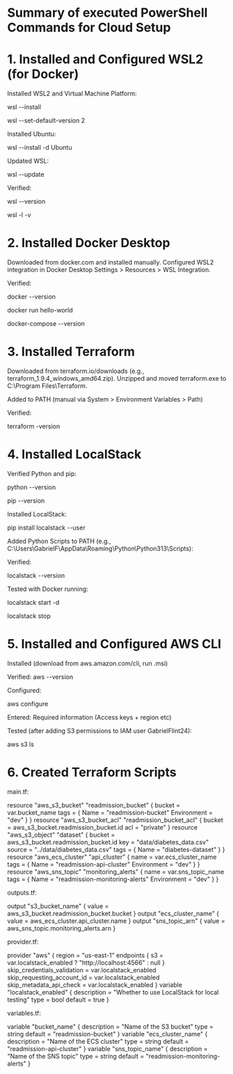 # Summary of executed PowerShell Commands for Cloud Setup

# 1. Installed and Configured WSL2 (for Docker)

Installed WSL2 and Virtual Machine Platform:

wsl --install

wsl --set-default-version 2

Installed Ubuntu:

wsl --install -d Ubuntu

Updated WSL:

wsl --update

Verified:

wsl --version

wsl -l -v

# 2. Installed Docker Desktop

Downloaded from docker.com and installed manually.
Configured WSL2 integration in Docker Desktop Settings > Resources > WSL Integration.

Verified:

docker --version

docker run hello-world

docker-compose --version

# 3. Installed Terraform
Downloaded from terraform.io/downloads (e.g., terraform_1.9.4_windows_amd64.zip).
Unzipped and moved terraform.exe to C:\Program Files\Terraform.

Added to PATH (manual via System > Environment Variables > Path)

Verified:

terraform -version

# 4. Installed LocalStack

Verified Python and pip:

python --version

pip --version

Installed LocalStack:

pip install localstack --user

Added Python Scripts to PATH (e.g., C:\Users\GabrielF\AppData\Roaming\Python\Python313\Scripts):

Verified:

localstack --version

Tested with Docker running:

localstack start -d

localstack stop

# 5. Installed and Configured AWS CLI

Installed (download from aws.amazon.com/cli, run .msi)

Verified:
aws --version

Configured:

aws configure

Entered: Required information (Access keys + region etc)

Tested (after adding S3 permissions to IAM user GabrielFlint24):

aws s3 ls

# 6. Created Terraform Scripts

main.tf:

resource "aws_s3_bucket" "readmission_bucket" {
  bucket = var.bucket_name
  tags = {
    Name        = "readmission-bucket"
    Environment = "dev"
  }
}
resource "aws_s3_bucket_acl" "readmission_bucket_acl" {
  bucket = aws_s3_bucket.readmission_bucket.id
  acl    = "private"
}
resource "aws_s3_object" "dataset" {
  bucket = aws_s3_bucket.readmission_bucket.id
  key    = "data/diabetes_data.csv"
  source = "../data/diabetes_data.csv"
  tags = {
    Name = "diabetes-dataset"
  }
}
resource "aws_ecs_cluster" "api_cluster" {
  name = var.ecs_cluster_name
  tags = {
    Name        = "readmission-api-cluster"
    Environment = "dev"
  }
}
resource "aws_sns_topic" "monitoring_alerts" {
  name = var.sns_topic_name
  tags = {
    Name        = "readmission-monitoring-alerts"
    Environment = "dev"
  }
}

outputs.tf:

output "s3_bucket_name" {
  value = aws_s3_bucket.readmission_bucket.bucket
}
output "ecs_cluster_name" {
  value = aws_ecs_cluster.api_cluster.name
}
output "sns_topic_arn" {
  value = aws_sns_topic.monitoring_alerts.arn
}

provider.tf:

provider "aws" {
       region = "us-east-1"
       endpoints {
         s3 = var.localstack_enabled ? "http://localhost:4566" : null
       }
       skip_credentials_validation = var.localstack_enabled
       skip_requesting_account_id  = var.localstack_enabled
       skip_metadata_api_check     = var.localstack_enabled
     }
     variable "localstack_enabled" {
       description = "Whether to use LocalStack for local testing"
       type        = bool
       default     = true
     }

variables.tf:

variable "bucket_name" {
  description = "Name of the S3 bucket"
  type        = string
  default     = "readmission-bucket"
}
variable "ecs_cluster_name" {
  description = "Name of the ECS cluster"
  type        = string
  default     = "readmission-api-cluster"
}
variable "sns_topic_name" {
  description = "Name of the SNS topic"
  type        = string
  default     = "readmission-monitoring-alerts"
}
